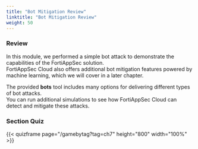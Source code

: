 ```yaml
---
title: "Bot Mitigation Review"
linktitle: "Bot Mitigation Review"
weight: 50
---
```


### Review

In this module, we performed a simple bot attack to demonstrate the capabilities of the FortiAppSec solution.  
FortiAppSec Cloud also offers additional bot mitigation features powered by machine learning, which we will cover in a later chapter.

The provided **bots** tool includes many options for delivering different types of bot attacks.  
You can run additional simulations to see how FortiAppSec Cloud can detect and mitigate these attacks.


### Section Quiz
{{< quizframe page="/gamebytag?tag=ch7" height="800" width="100%" >}}